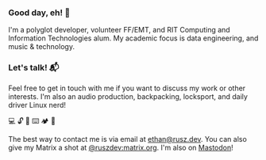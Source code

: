 ### Good day, eh! 👋

I'm a polyglot developer, volunteer FF/EMT, and RIT Computing and Information Technologies alum. My academic focus is data engineering, and music & technology.

### Let's talk! 📬

Feel free to get in touch with me if you want to discuss my work or other interests. I'm also an audio production, backpacking, locksport, and daily driver Linux nerd!

💻 🔓 🎹 ⌨️ 🏕️ 🤿

The best way to contact me is via email at ethan@rusz.dev. You can also give my Matrix a shot at [@ruszdev:matrix.org](https://matrix.to/#/@ruszdev:matrix.org). I'm also on [Mastodon](https://infosec.exchange/@rusz)!
